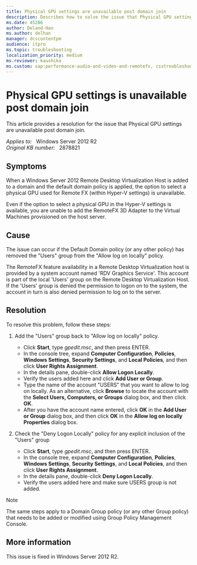 ```yaml
---
title: Physical GPU settings are unavailable post domain join
description: Describes how to solve the issue that Physical GPU settings are unavailable post domain join
ms.date: 45286
author: Deland-Han
ms.author: delhan
manager: dcscontentpm
audience: itpro
ms.topic: troubleshooting
localization_priority: medium
ms.reviewer: kaushika
ms.custom: sap:performance-audio-and-video-and-remotefx, csstroubleshoot
---
```

# Physical GPU settings is unavailable post domain join

This article provides a resolution for the issue that Physical GPU settings are unavailable post domain join.

_Applies to:_ &nbsp; Windows Server 2012 R2  
_Original KB number:_ &nbsp; 2878821

## Symptoms

When a Windows Server 2012 Remote Desktop Virtualization Host is added to a domain and the default domain policy is applied, the option to select a physical GPU used for Remote FX (within Hyper-V settings) is unavailable.  

Even if the option to select a physical GPU in the Hyper-V settings is available, you are unable to add the RemoteFX 3D Adapter to the Virtual Machines provisioned on the host server.

## Cause

The issue can occur if the Default Domain policy (or any other policy) has removed the "Users" group from the "Allow log on locally" policy.  

The RemoteFX feature availability in a Remote Desktop Virtualization host is provided by a system account named 'RDV Graphics Service'. This account is part of the local 'Users' group on the Remote Desktop Virtualization Host. If the 'Users' group is denied the permission to logon on to the system, the account in turn is also denied permission to log on to the server.

## Resolution

To resolve this problem, follow these steps:

1. Add the "Users" group back to "Allow log on locally" policy.  

    - Click **Start**, type *gpedit.msc*, and then press ENTER.
    - In the console tree, expand **Computer Configuration**, **Policies**, **Windows Settings**, **Security Settings**, and **Local Policies**, and then click **User Rights Assignment**.
    - In the details pane, double-click **Allow Logon Locally**.
    - Verify the users added here and click **Add User or Group**.
    - Type the name of the account "USERS" that you want to allow to log on locally. As an alternative, click **Browse** to locate the account with the **Select Users, Computers, or Groups** dialog box, and then click **OK**.
    - After you have the account name entered, click **OK** in the **Add User or Group** dialog box, and then click **OK** in the **Allow log on locally Properties** dialog box.  

2. Check the "Deny Logon Locally" policy for any explicit inclusion of the "Users" group  

    - Click **Start**, type *gpedit.msc*, and then press ENTER.
    - In the console tree, expand **Computer Configuration**, **Policies**, **Windows Settings**, **Security Settings**, and **Local Policies**, and then click **User Rights Assignment**.
    - In the details pane, double-click **Deny Logon Locally**.
    - Verify the users added here and make sure USERS group is not added.

> [!Note]
> The same steps apply to a Domain Group policy (or any other Group policy) that needs to be added or modified using Group Policy Management Console.

## More information

This issue is fixed in Windows Server 2012 R2.
